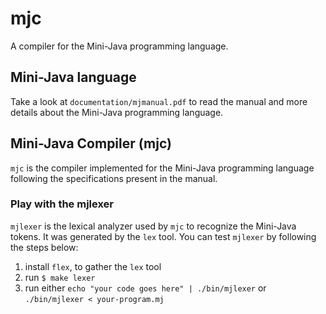 # mjc

A compiler for the Mini-Java programming language.

## Mini-Java language

Take a look at `documentation/mjmanual.pdf` to read 
the manual and more details about the Mini-Java programming language. 

## Mini-Java Compiler (mjc)

`mjc` is the compiler implemented for the Mini-Java programming
language following the specifications present in the manual.

### Play with the mjlexer

`mjlexer` is the lexical analyzer used by `mjc` to recognize the
Mini-Java tokens. It was generated by the `lex` tool. 
You can test `mjlexer` by following the steps below:

1. install `flex`, to gather the `lex` tool
2. run `$ make lexer`
3. run either `echo "your code goes here" | ./bin/mjlexer` or
    `./bin/mjlexer < your-program.mj`
